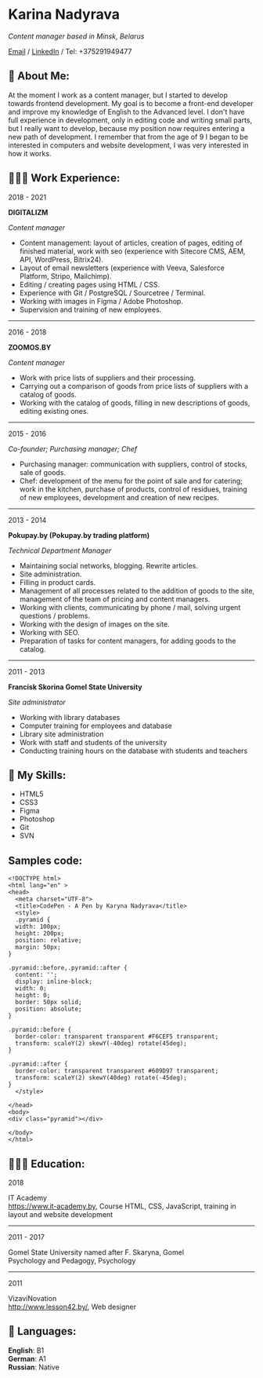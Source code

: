 # Karina Nadyrava

_Content manager based in Minsk, Belarus_



[Email](mailto:karyna.nadyrava@gmail.com) / [LinkedIn](https://www.linkedin.com/in/karyna-nadyrava-01197b94/) / Tel: +375291949477

## 👋 About Me:

At the moment I work as a content manager, but I started to develop towards frontend development. My goal is to become a front-end developer and improve my knowledge of English to the Advanced level. I don't have full experience in development, only in editing code and writing small parts, but I really want to develop, because my position now requires entering a new path of development. I remember that from the age of 9 I began to be interested in computers and website development, I was very interested in how it works.

## 👩🏼‍💻 Work Experience:

2018 - 2021

**DIGITALIZM**

_Content manager_

* Content management: layout of articles, creation of pages, editing of finished material, work with seo (experience with Sitecore CMS, AEM, API, WordPress, Bitrix24).<br>
* Layout of email newsletters (experience with Veeva, Salesforce Platform, Stripo, Mailchimp).<br>
* Editing / creating pages using HTML / CSS.<br>
* Experience with Git / PostgreSQL / Sourcetree / Terminal.<br>
* Working with images in Figma / Adobe Photoshop.<br>
* Supervision and training of new employees.<br>

-----------------------------------------------------

2016 - 2018

**ZOOMOS.BY**

_Content manager_

* Work with price lists of suppliers and their processing.<br>
* Carrying out a comparison of goods from price lists of suppliers with a catalog of goods.<br>
* Working with the catalog of goods, filling in new descriptions of goods, editing existing ones.<br>


-----------------------------------------------------

2015 - 2016

_Co-founder; Purchasing manager; Chef_

* Purchasing manager: communication with suppliers, control of stocks, sale of goods.<br>
* Chef: development of the menu for the point of sale and for catering; work in the kitchen, purchase of products, control of residues, training of new employees, development and creation of new recipes.<br>


-----------------------------------------------------

2013 - 2014

**Pokupay.by (Pokupay.by trading platform)**

_Technical Department Manager_

* Maintaining social networks, blogging. Rewrite articles.<br>
* Site administration.<br>
* Filling in product cards.<br>
* Management of all processes related to the addition of goods to the site, management of the team of pricing and content managers.<br>
* Working with clients, communicating by phone / mail, solving urgent questions / problems.<br>
* Working with the design of images on the site.<br>
* Working with SEO.<br>
* Preparation of tasks for content managers, for adding goods to the catalog.<br>


-----------------------------------------------------

2011 - 2013

**Francisk Skorina Gomel State University**

_Site administrator_

* Working with library databases<br>
* Computer training for employees and database<br>
* Library site administration<br>
* Work with staff and students of the university<br>
* Conducting training hours on the database with students and teachers<br>

## 📌 My Skills:

* HTML5
* CSS3
* Figma
* Photoshop
* Git
* SVN

## Samples code:

```
<!DOCTYPE html>
<html lang="en" >
<head>
  <meta charset="UTF-8">
  <title>CodePen - A Pen by Karyna Nadyrava</title>
  <style>
  .pyramid {
  width: 100px;
  height: 200px;
  position: relative;
  margin: 50px;
}

.pyramid::before,.pyramid::after {
  content: '';
  display: inline-block;
  width: 0;
  height: 0;
  border: 50px solid;
  position: absolute;
}

.pyramid::before {
  border-color: transparent transparent #F6CEF5 transparent;
  transform: scaleY(2) skewY(-40deg) rotate(45deg);
}

.pyramid::after {
  border-color: transparent transparent #609D97 transparent;
  transform: scaleY(2) skewY(40deg) rotate(-45deg);
}
  </style>

</head>
<body>
<div class="pyramid"></div>
  
</body>
</html>
```

## 👩🏼‍🎓 Education:

2018

IT Academy<br>
https://www.it-academy.by, Course HTML, CSS, JavaScript, training in layout and website development

-----------------------------------------------------
 
2011 - 2017

Gomel State University named after F. Skaryna, Gomel<br>
Psychology and Pedagogy, Psychology

-----------------------------------------------------

2011

VizaviNovation<br>
http://www.lesson42.by/, Web designer

## 💬 Languages:

**English**: B1 <br>
**German**: A1 <br>
**Russian**: Native <br>
